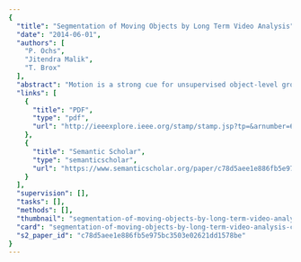 ```yaml
---
{
  "title": "Segmentation of Moving Objects by Long Term Video Analysis",
  "date": "2014-06-01",
  "authors": [
    "P. Ochs",
    "Jitendra Malik",
    "T. Brox"
  ],
  "abstract": "Motion is a strong cue for unsupervised object-level grouping. In this paper, we demonstrate that motion will be exploited most effectively, if it is regarded over larger time windows. Opposed to classical two-frame optical flow, point trajectories that span hundreds of frames are less susceptible to short-term variations that hinder separating different objects. As a positive side effect, the resulting groupings are temporally consistent over a whole video shot, a property that requires tedious post-processing in the vast majority of existing approaches. We suggest working with a paradigm that starts with semi-dense motion cues first and that fills up textureless areas afterwards based on color. This paper also contributes the Freiburg-Berkeley motion segmentation (FBMS) dataset, a large, heterogeneous benchmark with 59 sequences and pixel-accurate ground truth annotation of moving objects.",
  "links": [
    {
      "title": "PDF",
      "type": "pdf",
      "url": "http://ieeexplore.ieee.org/stamp/stamp.jsp?tp=&arnumber=6682905"
    },
    {
      "title": "Semantic Scholar",
      "type": "semanticscholar",
      "url": "https://www.semanticscholar.org/paper/c78d5aee1e886fb5e975bc3503e02621dd1578be"
    }
  ],
  "supervision": [],
  "tasks": [],
  "methods": [],
  "thumbnail": "segmentation-of-moving-objects-by-long-term-video-analysis-thumb.jpg",
  "card": "segmentation-of-moving-objects-by-long-term-video-analysis-card.jpg",
  "s2_paper_id": "c78d5aee1e886fb5e975bc3503e02621dd1578be"
}
---
```


